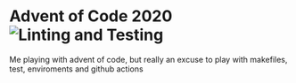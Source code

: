 # Advent of Code 2020 ![Linting and Testing](https://github.com/andrewblance/advent_of_code_2020/actions/Linting%20and%20Testing/badge.svg)


Me playing with advent of code, but really an excuse to play with makefiles, test, enviroments and github actions
